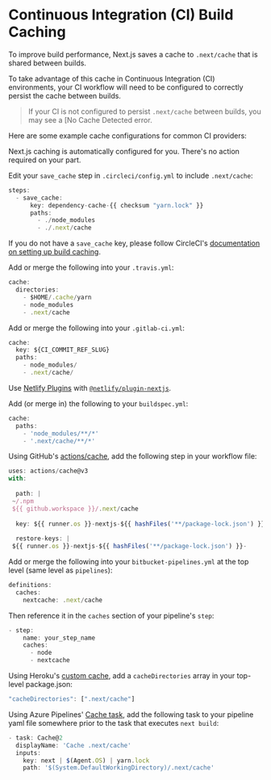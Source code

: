 # Continuous Integration (CI) Build Caching


To improve build performance, Next.js saves a cache to `.next/cache` that is shared between builds.


To take advantage of this cache in Continuous Integration (CI) environments, your CI workflow will need to be configured to correctly persist the cache between builds.



> 
> If your CI is not configured to persist `.next/cache` between builds, you may see a [No Cache Detected error.
> 
> 
> 


Here are some example cache configurations for common CI providers:


Next.js caching is automatically configured for you. There's no action required on your part.


Edit your `save_cache` step in `.circleci/config.yml` to include `.next/cache`:



```javascript
steps:
  - save_cache:
      key: dependency-cache-{{ checksum "yarn.lock" }}
      paths:
        - ./node_modules
        - ./.next/cache

```

If you do not have a `save_cache` key, please follow CircleCI's [documentation on setting up build caching](https://circleci.com/docs/2.0/caching/).


Add or merge the following into your `.travis.yml`:



```javascript
cache:
  directories:
    - $HOME/.cache/yarn
    - node_modules
    - .next/cache

```

Add or merge the following into your `.gitlab-ci.yml`:



```javascript
cache:
  key: ${CI_COMMIT_REF_SLUG}
  paths:
    - node_modules/
    - .next/cache/

```

Use [Netlify Plugins](https://www.netlify.com/products/build/plugins/) with [`@netlify/plugin-nextjs`](https://www.npmjs.com/package/@netlify/plugin-nextjs).


Add (or merge in) the following to your `buildspec.yml`:



```javascript
cache:
  paths:
    - 'node_modules/**/*' 
    - '.next/cache/**/*' 

```

Using GitHub's [actions/cache](https://github.com/actions/cache), add the following step in your workflow file:



```javascript
uses: actions/cache@v3
with:
  
  path: |
 ~/.npm
 ${{ github.workspace }}/.next/cache
  
  key: ${{ runner.os }}-nextjs-${{ hashFiles('**/package-lock.json') }}-${{ hashFiles('**.[jt]s', '**.[jt]sx') }}
  
  restore-keys: |
 ${{ runner.os }}-nextjs-${{ hashFiles('**/package-lock.json') }}-

```

Add or merge the following into your `bitbucket-pipelines.yml` at the top level (same level as `pipelines`):



```javascript
definitions:
  caches:
    nextcache: .next/cache

```

Then reference it in the `caches` section of your pipeline's `step`:



```javascript
- step:
    name: your_step_name
    caches:
      - node
      - nextcache

```

Using Heroku's [custom cache](https://devcenter.heroku.com/articles/nodejs-support#custom-caching), add a `cacheDirectories` array in your top-level package.json:



```javascript
"cacheDirectories": [".next/cache"]

```

Using Azure Pipelines' [Cache task](https://docs.microsoft.com/en-us/azure/devops/pipelines/tasks/utility/cache), add the following task to your pipeline yaml file somewhere prior to the task that executes `next build`:



```javascript
- task: Cache@2
  displayName: 'Cache .next/cache'
  inputs:
    key: next | $(Agent.OS) | yarn.lock
    path: '$(System.DefaultWorkingDirectory)/.next/cache'

```



